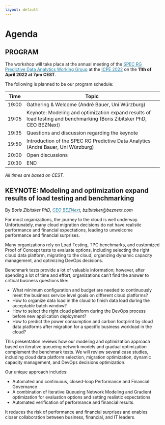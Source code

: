 ```yaml
---
layout: default
---
```

<h1><b>Agenda</b></h1>

<!--<img src="https://cdn.pixabay.com/photo/2017/03/08/14/20/flat-2126885_1280.png" alt="drawing" width="60" ALIGN="left" style="margin-right: 20px; margin-bottom: 20px"/> 

<b>TO BE ANNOUNCED</b><br>For more information, please contact us at: <i style="color: #2db04b"> panda22@easychair.org </i>-->

<h2><b>PROGRAM</b></h2>

The workshop will take place at the annual meeting of the <a href="https://research.spec.org/working-groups/rg-predictive-data-analytics/" style="color:#227da3">SPEC RG Predictive Data Analytics Working Group</a> at the <a href="https://icpe2022.spec.org/" style="color:#227da3">ICPE 2022</a> on the **11th of April 2022 at 7pm CEST**. 
<p>The following is planned to be our program schedule:</p>

| Time  | Topic                                                                                                                 |
|-------|-----------------------------------------------------------------------------------------------------------------------|
| 19:00 | Gathering & Welcome (André Bauer, Uni Würzburg)                                                                       |
| 19:05 | Keynote: Modeling and optimization expand results of load testing and benchmarking (Boris Zibitsker PhD, CEO BEZNext) |
| 19:35 | Questions and discussion regarding the keynote                                                                        |
| 19:50 | Introduction of the SPEC RG Predictive Data Analytics (André Bauer, Uni Würzburg)                                     |
| 20:00 | Open discussions                                                                                                      |
| 20:30 | END                                                                                                                   |

<i>All times are based on CEST.</i>


<h2><b>KEYNOTE: Modeling and optimization expand results of load testing and benchmarking</b></h2>
By <i>Boris Zibitsker PhD, <a href="https://www.beznext.com/company/" style="color:#227da3">CEO BEZNext</a>, bzibitsker@beznext.com</i>
<p style="text-align: justified">For most organizations, the journey to the cloud is well underway. Unfortunately, many cloud migration decisions do not have realistic performance and financial expectations, leading to unwelcome performance and financial surprises.</p>
 
<p style="text-align: justified">Many organizations rely on Load Testing, TPC benchmarks, and customized Proof of Concept tests to evaluate options, including selecting the right cloud data platform, migrating to the cloud, organizing dynamic capacity management, and optimizing DevOps decisions. </p>
 
<p style="text-align: justified">Benchmark tests provide a lot of valuable information; however, after spending a lot of time and effort, organizations can’t find the answer to critical business questions like:
<ul>
<li>	What minimum configuration and budget are needed to continuously meet the business service level goals on different cloud platforms?</li>
<li>	How to organize data load in the cloud to finish data load during the acceptable batch window?</li>
<li>	How to select the right cloud platform during the DevOps process before new application deployment?</li>
<li>	How to predict the power consumption and carbon footprint by cloud data platforms after migration for a specific business workload in the cloud?</li>
 </ul>
This presentation reviews how our modeling and optimization approach based on iterative queueing network models and gradual optimization complement the benchmark tests. We will review several case studies, including cloud data platform selection, migration optimization, dynamic capacity management, and DevOps decisions optimization. </p>
 
<p style="text-align: justified">Our unique approach includes:  
<ul>
<li>	Automated and continuous, closed-loop Performance and Financial Governance </li>
<li>	A combination of Iterative Queueing Network Modeling and Gradient optimization for evaluation options and setting realistic expectations</li>
<li>	Automated verification of performance and financial results.</li>
</ul>
It reduces the risk of performance and financial surprises and enables closer collaboration between business, financial, and IT leaders. </p>
